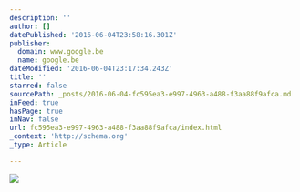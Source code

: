 ```yaml
---
description: ''
author: []
datePublished: '2016-06-04T23:58:16.301Z'
publisher:
  domain: www.google.be
  name: google.be
dateModified: '2016-06-04T23:17:34.243Z'
title: ''
starred: false
sourcePath: _posts/2016-06-04-fc595ea3-e997-4963-a488-f3aa88f9afca.md
inFeed: true
hasPage: true
inNav: false
url: fc595ea3-e997-4963-a488-f3aa88f9afca/index.html
_context: 'http://schema.org'
_type: Article

---
```

![](http://www.roundalia.com/wp-content/uploads/2015/03/la-playa-de-las-catedrales.jpg)